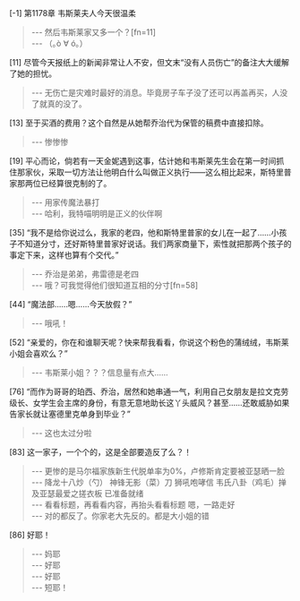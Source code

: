 
[-1] 第1178章 韦斯莱夫人今天很温柔
>--- 然后韦斯莱家又多一个？[fn=11]<br>
>--- （｡ò ∀ ó｡）<br>

[11] 尽管今天报纸上的新闻非常让人不安，但文末“没有人员伤亡”的备注大大缓解了她的担忧。
>--- 无伤亡是灾难时最好的消息。毕竟房子车子没了还可以再盖再买，人没了就真的没了。<br>

[13] 至于买酒的费用？这个自然是从她帮乔治代为保管的稿费中直接扣除。
>--- 惨惨惨<br>

[19] 平心而论，倘若有一天金妮遇到这事，估计她和韦斯莱先生会在第一时间抓住那家伙，采取一切方法让他明白什么叫做正义执行——这么相比起来，斯特里普家那两位已经算很克制的了。
>--- 用家传魔法暴打<br>
>--- 哈利，我特喵明明是正义的伙伴啊<br>

[35] “我不是给你说过么，我家的老四，他和斯特里普家的女儿在一起了……小孩子不知道分寸，还好斯特里普家好说话。我们两家商量下，索性就把那两个孩子的事定下来，这样也算有个交代。”
>--- 乔治是弟弟，弗雷德是老四<br>
>--- 哦？可我觉得他们很知道互相的分寸[fn=58]<br>

[44] “魔法部……嗯……今天放假？”
>--- 哦吼！<br>

[52] “亲爱的，你在和谁聊天呢？快来帮我看看，你说这个粉色的蒲绒绒，韦斯莱小姐会喜欢么？”
>--- 韦斯莱小姐？？？信息量有点大……<br>

[76] “而作为哥哥的珀西、乔治，居然和她串通一气，利用自己女朋友是拉文克劳级长、女学生会主席的身份，有意无意地助长这丫头威风？甚至……还敢威胁如果告家长就让塞德里克单身到毕业？”
>--- 这也太过分啦<br>

[83] 这一家子，一个个的，这是全部要造反了么？！
>--- 更惨的是马尔福家族新生代脱单率为0%，卢修斯肯定要被亚瑟晒一脸<br>
>--- 降龙十八炒（勺）
神锋无影（菜）刀
狮吼咆哮信
韦氏八卦（鸡毛）掸
及亚瑟最爱之搓衣板
已准备就绪<br>
>--- 看看标题，再看看内容，再抬头看看标题
嗯，一路走好<br>
>--- 对的都反了。你家老大先反的。都是大小姐的错<br>

[86] 好耶！
>--- 妈耶<br>
>--- 好耶<br>
>--- 好耶<br>
>--- 短耶！<br>
